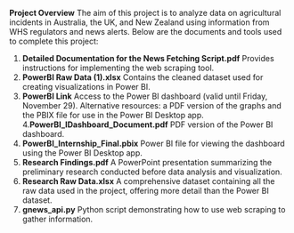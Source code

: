 **Project Overview**
The aim of this project is to analyze data on agricultural incidents in Australia, the UK, and New Zealand using information from WHS regulators and news alerts. Below are the documents and tools used to complete this project:

1. **Detailed Documentation for the News Fetching Script.pdf**
   Provides instructions for implementing the web scraping tool.
2. **PowerBI Raw Data (1).xlsx**
   Contains the cleaned dataset used for creating visualizations in Power BI.
3. **PowerBI Link**
   Access to the Power BI dashboard (valid until Friday, November 29).
   Alternative resources: a PDF version of the graphs and the PBIX file for use in the Power BI Desktop app.
4.**PowerBI_IDashboard_Document.pdf**
  PDF version of the Power BI dashboard.
5. **PowerBI_Internship_Final.pbix**
   Power BI file for viewing the dashboard using the Power BI Desktop app.
6. **Research Findings.pdf**
    A PowerPoint presentation summarizing the preliminary research conducted before data analysis and visualization.
7. **Research Raw Data.xlsx**
   A comprehensive dataset containing all the raw data used in the project, offering more detail than the Power BI dataset.
8. **gnews_api.py**
   Python script demonstrating how to use web scraping to gather information.
